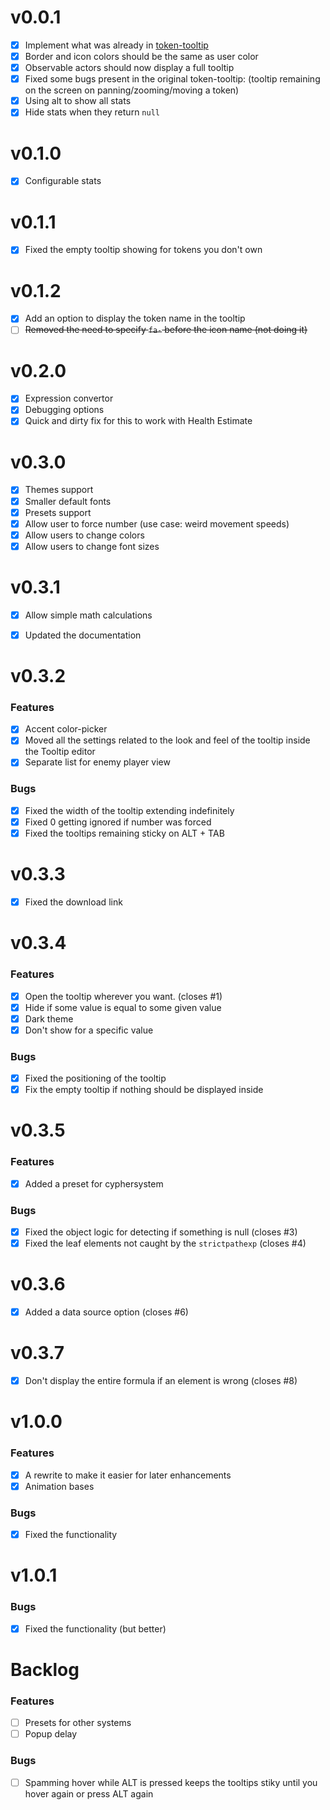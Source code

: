 # v0.0.1
- [x] Implement what was already in [token-tooltip](https://github.com/Sky-Captain-13/foundry/tree/master/token-tooltip)
- [x] Border and icon colors should be the same as user color
- [x] Observable actors should now display a full tooltip
- [x] Fixed some bugs present in the original token-tooltip: (tooltip remaining on the screen on panning/zooming/moving a token)
- [x] Using alt to show all stats 
- [x] Hide stats when they return `null`

# v0.1.0
- [x] Configurable stats

# v0.1.1
- [x] Fixed the empty tooltip showing for tokens you don't own

# v0.1.2
- [x] Add an option to display the token name in the tooltip
- [ ] ~~Removed the need to specify `fa-` before the icon name (not doing it)~~

# v0.2.0
- [x] Expression convertor
- [x] Debugging options
- [x] Quick and dirty fix for this to work with Health Estimate

# v0.3.0
- [x] Themes support
- [x] Smaller default fonts
- [x] Presets support
- [x] Allow user to force number (use case: weird movement speeds)
- [x] Allow users to change colors
- [x] Allow users to change font sizes

# v0.3.1
- [x] Allow simple math calculations
- [x] Updated the documentation


# v0.3.2
### Features
- [x] Accent color-picker
- [x] Moved all the settings related to the look and feel of the tooltip inside the Tooltip editor
- [x] Separate list for enemy player view

### Bugs
- [x] Fixed the width of the tooltip extending indefinitely
- [x] Fixed 0 getting ignored if number was forced
- [x] Fixed the tooltips remaining sticky on ALT + TAB

# v0.3.3
- [x] Fixed the download link

# v0.3.4
### Features
- [x] Open the tooltip wherever you want. (closes #1)
- [x] Hide if some value is equal to some given value
- [x] Dark theme
- [x] Don't show for a specific value

### Bugs
- [x] Fixed the positioning of the tooltip
- [x] Fix the empty tooltip if nothing should be displayed inside

# v0.3.5
### Features
- [x] Added a preset for cyphersystem

### Bugs
- [x] Fixed the object logic for detecting if something is null (closes #3)
- [x] Fixed the leaf elements not caught by the `strictpathexp` (closes #4)

# v0.3.6
- [x] Added a data source option (closes #6)

# v0.3.7
- [x] Don't display the entire formula if an element is wrong (closes #8)

# v1.0.0
### Features
- [x] A rewrite to make it easier for later enhancements
- [x] Animation bases

### Bugs
- [x] Fixed the <TAB> functionality

# v1.0.1
### Bugs
- [x] Fixed the <TAB> functionality (but better)

# Backlog
### Features
- [ ] Presets for other systems
- [ ] Popup delay

### Bugs
- [ ] Spamming hover while ALT is pressed keeps the tooltips stiky until you hover again or press ALT again
